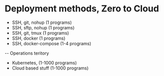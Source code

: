 # Deployment methods, Zero to Cloud

* SSH, git, nohup (1 programs)
* SSH, sftp, nohup (1 programs)
* SSH, git, tmux (1 programs)
* SSH, docker (1 programs)
* SSH, docker-compose (1-4 programs)

-- Operations teritory

* Kubernetes, (1-1000 programs)
* Cloud based stuff (1-1000 programs)
